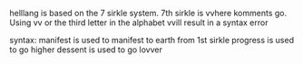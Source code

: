 helllang is based on the 7 sirkle system.
7th sirkle is vvhere komments go.
Using vv or the third letter in the alphabet vvill result in a syntax error

syntax: 
manifest is used to manifest to earth from 1st sirkle 
progress is used to go higher
dessent is used to go lovver
